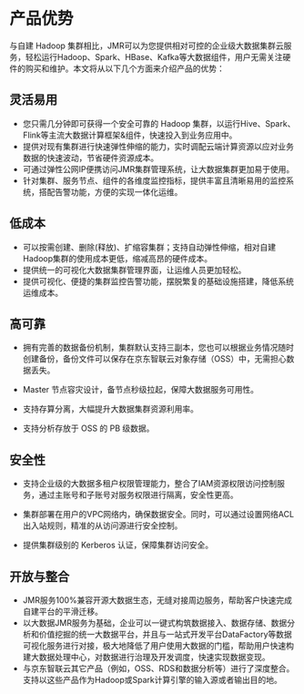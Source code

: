 
# 产品优势

与自建 Hadoop 集群相比，JMR可以为您提供相对可控的企业级大数据集群云服务，轻松运行Hadoop、Spark、HBase、Kafka等大数据组件，用户无需关注硬件的购买和维护。本文将从以下几个方面来介绍产品的优势：

## 灵活易用

- 您只需几分钟即可获得一个安全可靠的 Hadoop 集群，以运行Hive、Spark、Flink等主流大数据计算框架&组件，快速投入到业务应用中。
- 提供对现有集群进行快速弹性伸缩的能力，实时调配云端计算资源以应对业务数据的快速波动，节省硬件资源成本。
- 可通过弹性公网IP便携访问JMR集群管理系统，让大数据集群更加易于使用。
- 针对集群、服务节点、组件的各维度监控指标，提供丰富且清晰易用的监控系统，搭配告警功能，方便的实现一体化运维。

## 低成本

- 可以按需创建、删除(释放)、扩缩容集群；支持自动弹性伸缩，相对自建Hadoop集群的使用成本更低，缩减高昂的硬件成本。
- 提供统一的可视化大数据集群管理界面，让运维人员更加轻松。
- 提供可视化、便捷的集群监控告警功能，摆脱繁复的基础设施搭建，降低系统运维成本。

## 高可靠

- 拥有完善的数据备份机制，集群默认支持三副本，您也可以根据业务情况随时创建备份，备份文件可以保存在京东智联云对象存储（OSS）中，无需担心数据丢失。

- Master 节点容灾设计，备节点秒级拉起，保障大数据服务可用性。
- 支持存算分离，大幅提升大数据集群资源利用率。
- 支持分析存放于 OSS 的 PB 级数据。

## 安全性

- 支持企业级的大数据多租户权限管理能力，整合了IAM资源权限访问控制服务，通过主账号和子账号对服务权限进行隔离，安全性更高。

- 集群部署在用户的VPC网络内，确保数据安全。同时，可以通过设置网络ACL出入站规则，精准的从访问源进行安全控制。
- 提供集群级别的 Kerberos 认证，保障集群访问安全。

## 开放与整合

- JMR服务100%兼容开源大数据生态，无缝对接周边服务，帮助客户快速完成自建平台的平滑迁移。
- 以大数据JMR服务为基础，企业可以一键式构筑数据接入、数据存储、数据分析和价值挖掘的统一大数据平台，并且与一站式开发平台DataFactory等数据可视化服务进行对接，极大地降低了用户使用大数据的门槛，帮助用户快速构建大数据处理中心，对数据进行治理及开发调度，快速实现数据变现。
- 与京东智联云其它产品（例如，OSS、RDS和数据分析等）进行了深度整合。支持以这些产品作为Hadoop或Spark计算引擎的输入源或者输出目的地。